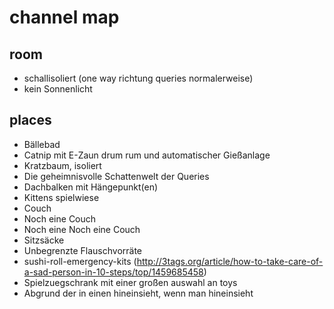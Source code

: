 # channel map
## room
* schallisoliert (one way richtung queries normalerweise)
* kein Sonnenlicht

## places
* Bällebad
* Catnip mit E-Zaun drum rum und automatischer Gießanlage
* Kratzbaum, isoliert
* Die geheimnisvolle Schattenwelt der Queries
* Dachbalken mit Hängepunkt(en)
* Kittens spielwiese
* Couch
* Noch eine Couch
* Noch eine Noch eine Couch
* Sitzsäcke
* Unbegrenzte Flauschvorräte
* sushi-roll-emergency-kits (http://3tags.org/article/how-to-take-care-of-a-sad-person-in-10-steps/top/1459685458)
* Spielzuegschrank mit einer großen auswahl an toys
* Abgrund der in einen hineinsieht, wenn man hineinsieht
